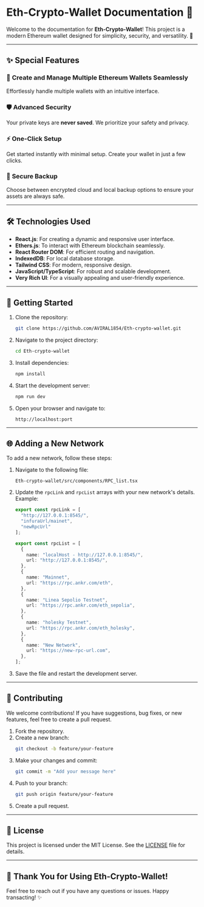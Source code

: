 # Eth-Crypto-Wallet Documentation 🌟

Welcome to the documentation for **Eth-Crypto-Wallet**! This project is a modern Ethereum wallet designed for simplicity, security, and versatility. 🚀

---

## ✨ Special Features

### 🔑 **Create and Manage Multiple Ethereum Wallets Seamlessly**
Effortlessly handle multiple wallets with an intuitive interface.

### 🛡️ **Advanced Security**
Your private keys are **never saved**. We prioritize your safety and privacy.

### ⚡ **One-Click Setup**
Get started instantly with minimal setup. Create your wallet in just a few clicks.

### 📂 **Secure Backup**
Choose between encrypted cloud and local backup options to ensure your assets are always safe.

---

## 🛠️ Technologies Used

- **React.js**: For creating a dynamic and responsive user interface.
- **Ethers.js**: To interact with Ethereum blockchain seamlessly.
- **React Router DOM**: For efficient routing and navigation.
- **IndexedDB**: For local database storage.
- **Tailwind CSS**: For modern, responsive design.
- **JavaScript/TypeScript**: For robust and scalable development.
- **Very Rich UI**: For a visually appealing and user-friendly experience.

---

## 🚀 Getting Started

1. Clone the repository:
   ```bash
   git clone https://github.com/AVIRAL1854/Eth-crypto-wallet.git
   ```

2. Navigate to the project directory:
   ```bash
   cd Eth-crypto-wallet
   ```

3. Install dependencies:
   ```bash
   npm install
   ```

4. Start the development server:
   ```bash
   npm run dev
   ```

5. Open your browser and navigate to:
   ```
   http://localhost:port
   ```

---

## 🌐 Adding a New Network

To add a new network, follow these steps:

1. Navigate to the following file:
   ```
   Eth-crypto-wallet/src/components/RPC_list.tsx
   ```

2. Update the `rpcLink` and `rpcList` arrays with your new network's details. Example:

   ```typescript
   export const rpcLink = [
     "http://127.0.0.1:8545/",
     "infuraUrl/mainet",
     "newRpcUrl"
   ];

   export const rpcList = [
     {
       name: "localHost - http://127.0.0.1:8545/",
       url: "http://127.0.0.1:8545/",
     },
     {
       name: "Mainnet",
       url: "https://rpc.ankr.com/eth",
     },
     {
       name: "Linea Sepolio Testnet",
       url: "https://rpc.ankr.com/eth_sepolia",
     },
     {
       name: "holesky Testnet",
       url: "https://rpc.ankr.com/eth_holesky",
     },
     {
       name: "New Network",
       url: "https://new-rpc-url.com",
     },
   ];
   ```

3. Save the file and restart the development server.

---

## 🤝 Contributing

We welcome contributions! If you have suggestions, bug fixes, or new features, feel free to create a pull request.

1. Fork the repository.
2. Create a new branch:
   ```bash
   git checkout -b feature/your-feature
   ```
3. Make your changes and commit:
   ```bash
   git commit -m "Add your message here"
   ```
4. Push to your branch:
   ```bash
   git push origin feature/your-feature
   ```
5. Create a pull request.

---

## 📜 License

This project is licensed under the MIT License. See the [LICENSE](LICENSE) file for details.

---

## 🎉 Thank You for Using Eth-Crypto-Wallet!

Feel free to reach out if you have any questions or issues. Happy transacting! ✨

